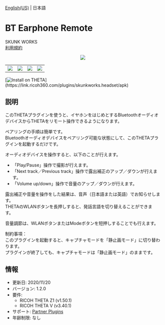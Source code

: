 [English(US)](README.md) | 日本語

# BT Earphone Remote

SKUNK WORKS  
[利用規約](https://www.ricoh360.com/ja/terms/plugins/)

<div align="center"><img src="./1.png"><table><tr><td><img src="./2.png"></td><td><img src="./3.png"></td><td><img src="./4.png"></td><td><img src="./5.png"></td></tr></table></div>

[![Install on THETA](https://assets.ricoh360.com/image/upload/v1/front/theta/install-button.svg?)](https://link.ricoh360.com/plugins/skunkworks.headset/apk)

## 説明

<div id="plugin-description">

このTHETAプラグインを使うと、イヤホンをはじめとするBluetoothオーディオデバイスからTHETAをリモート操作できるようになります。  
  
ペアリングの手順は簡単です。  
Bluetoothオーディオデバイスをペアリング可能な状態にして、このTHETAプラグインを起動するだけです。  
  
オーディオデバイスを操作すると、以下のことが行えます。  
* 「Play/Pause」操作で撮影が行えます。
* 「Next track／Previous track」操作で露出補正のアップ／ダウンが行えます。
* 「Volume up/down」操作で音量のアップ／ダウンが行えます。
  
露出補正や音量を操作をした結果は、音声（日本語または英語）でお知らせします。  
THETAのWLANボタンを長押しすると、発話言語を切り替えることができます。  
  
音量調節は、WLANボタンまたはModeボタンを短押しすることでも行えます。  
  
制約事項：  
このプラグインを起動すると、キャプチャモードを「静止画モード」に切り替わります。  
プラグインが終了しても、キャプチャモードは「静止画モード」のままです。  

</div>

## 情報

- 更新日: 2020/11/20
- バージョン: 1.2.0
- 要件:
  - RICOH THETA Z1 (v1.50.1)
  - RICOH THETA V (v3.40.1)
- サポート: [Partner Plugins](https://github.com/theta-skunkworks/theta-plugin-bluetooth-headset-sample)
- 年齢制限: なし
